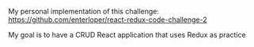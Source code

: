 My personal implementation of this challenge: https://github.com/enterloper/react-redux-code-challenge-2

My goal is to have a CRUD React application that uses Redux as practice
